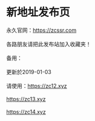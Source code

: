 # 新地址发布页<br>
永久官网：https://zcssr.com<br>
<br>
各路朋友请把此发布站加入收藏夹！<br>
<br>
备用：<br>
<br>
更新於2019-01-03<br>
<br>
请使用：https://zc12.xyz<br>
       <br>
       https://zc13.xyz<br>
       <br>
       https://zc14.xyz<br>
       <br>

